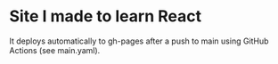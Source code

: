 # Site I made to learn React
It deploys automatically to gh-pages after a push to main using GitHub Actions (see main.yaml).
